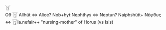 𓉠  
O9 𓉠 Allhüt ⇔ Alice? Nob+hyt:Nephthys ⇔ Neptun? Naiphshütt+ Νέφθυς ⇔ 𓉠Ia.nefair++ "nursing-mother" of Horus (vs Isis)  